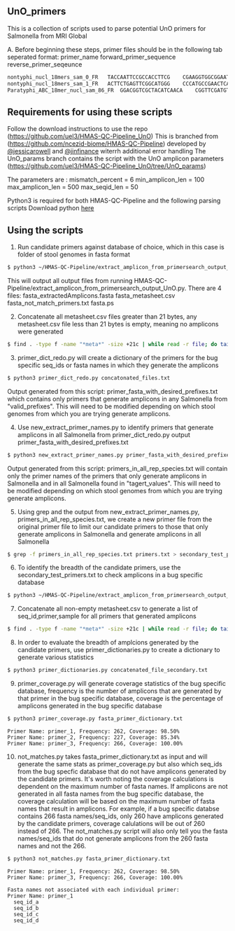 ## UnO_primers

This is a collection of scripts used to parse potential UnO primers for Salmonella from MRI Global

A. Before beginning these steps, primer files should be in the following tab seperated format: primer_name   forward_primer_sequence reverse_primer_seqeunce
```bash
nontyphi_nucl_18mers_sam_0_FR	TACCAATTCCGCCACCTTCG	CGAAGGTGGCGGAATTGGTA
nontyphi_nucl_18mers_sam_1_FR	ACTTCTGAGTTCGGCATGGG	CCCATGCCGAACTCAGAAGT
Paratyphi_ABC_18mer_nucl_sam_86_FR	GGACGGTCGCTACATCAACA	CGGTTCGATGTTCATGGTGC
```

## Requirements for using these scripts
Follow the download instructions to use the repo (https://github.com/uel3/HMAS-QC-Pipeline_UnO)
This is branched from (https://github.com/ncezid-biome/HMAS-QC-Pipeline) developed by [@jessicarowell](https://github.com/jessicarowell) and [@jinfinance](https://github.com/jinfinance) witerrh additional error handling
The UnO_params branch contains the script with the UnO amplicon parameters (https://github.com/uel3/HMAS-QC-Pipeline_UnO/tree/UnO_params)

The parameters are :
mismatch_percent = 6
min_amplicon_len = 100
max_amplicon_len = 500
max_seqid_len = 50

Python3 is required for both HMAS-QC-Pipeline and the following parsing scripts Download python [here](https://www.python.org/downloads/)

## Using the scripts
1. Run candidate primers against database of choice, which in this case is folder of stool genomes in fasta format
```bash
$ python3 ~/HMAS-QC-Pipeline/extract_amplicon_from_primersearch_output_UnO.py -s path/to/folder/with/database/genomes -p path/to/formatted/primers.txt
```
This will output all output files from running HMAS-QC-Pipeline/extract_amplicon_from_primersearch_output_UnO.py. There are 4 files:
fasta_extractedAmplicons.fasta
fasta_metasheet.csv
fasta_not_match_primers.txt
fasta.ps

2. Concatenate all metasheet.csv files greater than 21 bytes, any metasheet.csv file less than 21 bytes is empty, meaning no amplicons were generated 
```bash
$ find . -type f -name "*meta*" -size +21c | while read -r file; do tail -n +2 "$file"; done > concatenated_file.txt
```
3. primer_dict_redo.py will create a dictionary of the primers for the bug specific seq_ids or fasta names in which they generate the amplicons
```bash
$ python3 primer_dict_redo.py concatonated_files.txt 
```
Output generated from this script: primer_fasta_with_desired_prefixes.txt which contains only primers that generate amplicons in any Salmonella from "valid_prefixes". This will need to be modified depending on which stool genomes from which you are trying generate amplicons.

4. Use new_extract_primer_names.py to identify primers that generate amplicons in all Salmonella from primer_dict_redo.py output primer_fasta_with_desired_prefixes.txt
```bash
$ python3 new_extract_primer_names.py primer_fasta_with_desired_prefixes.txt
```
Output generated from this script: primers_in_all_rep_species.txt will contain only the primer names of the primers that only generate amplicons in Salmonella and in all Salmonella found in "tagert_values". This will need to be modified depending on which stool genomes from which you are trying generate amplicons.


5. Using grep and the output from new_extract_primer_names.py, primers_in_all_rep_species.txt, we create a new primer file from the original primer file to limit our candidate primers to those that only generate amplicons in Salmonella and generate amplicons in all Salmonella
```bash
$ grep -f primers_in_all_rep_species.txt primers.txt > secondary_test_primers.txt
```
6. To identify the breadth of the candidate primers, use the secondary_test_primers.txt to check amplicons in a bug specific database
```bash
$ python3 ~/HMAS-QC-Pipeline/extract_amplicon_from_primersearch_output_UnO.py -s path/to/bug/specific/database/genomes-p ~path/to/primer_file/secondary_test_primers.txt
```
7. Concatenate all non-empty metasheet.csv to generate a list of seq_id,primer,sample for all primers that generated amplicons
```bash
$ find . -type f -name "*meta*" -size +21c | while read -r file; do tail -n +2 "$file"; done > concatenated_file_secondary.txt
```
8. In order to evaluate the breadth of amplcions generated by the candidate primers, use primer_dictionaries.py to create a dictionary to generate various statistics
```bash
$ python3 primer_dictionaries.py concatenated_file_secondary.txt
```
9. primer_coverage.py will generate coverage statistics of the bug specific database, frequency is the number of amplicons that are generated by that primer in the bug specific database, coverage is the percentage of amplicons generated in the bug specific database
```bash
$ python3 primer_coverage.py fasta_primer_dictionary.txt
```
```shell
Primer Name: primer_1, Frequency: 262, Coverage: 98.50%
Primer Name: primer_2, Frequency: 227, Coverage: 85.34%
Primer Name: primer_3, Frequency: 266, Coverage: 100.00%
```
10. not_matches.py takes fasta_primer_dictionary.txt as input and will generate the same stats as primer_coverage.py but also which seq_ids from the bug specfic database that do not have amplicons generated by the candidate primers. It's worth noting the coverage calculations is dependent on the maximum number of fasta names. If amplicons are not generated in all fasta names from the bug specific database, the coverage calculation will be based on the maximum number of fasta names that result in amplicons. For example, if a bug specific databse contains 266 fasta names/seq_ids, only 260 have amplicons generated by the candidate primers, coverage calulations will be out of 260 instead of 266. The not_matches.py script will also only tell you the fasta names/seq_ids that do not generate amplicons from the 260 fasta names and not the 266. 
```bash
$ python3 not_matches.py fasta_primer_dictionary.txt
```
```shell
Primer Name: primer_1, Frequency: 262, Coverage: 98.50%
Primer Name: primer_3, Frequency: 266, Coverage: 100.00%

Fasta names not associated with each individual primer:
Primer Name: primer_1
  seq_id_a
  seq_id_b
  seq_id_c
  seq_id_d
  ```